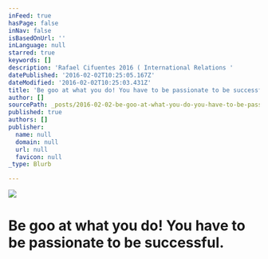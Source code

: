 ```yaml
---
inFeed: true
hasPage: false
inNav: false
isBasedOnUrl: ''
inLanguage: null
starred: true
keywords: []
description: 'Rafael Cifuentes 2016 ( International Relations '
datePublished: '2016-02-02T10:25:05.167Z'
dateModified: '2016-02-02T10:25:03.431Z'
title: 'Be goo at what you do! You have to be passionate to be successful.'
author: []
sourcePath: _posts/2016-02-02-be-goo-at-what-you-do-you-have-to-be-passionate-to-be-succe.md
published: true
authors: []
publisher:
  name: null
  domain: null
  url: null
  favicon: null
_type: Blurb

---
```

![](https://the-grid-user-content.s3-us-west-2.amazonaws.com/bcda9b06-ac4f-40ac-95bb-f82246c76f7c.png)

# Be goo at what you do! You have to be passionate to be successful.